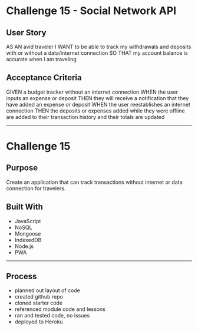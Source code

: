 #   Challenge 15 - Social Network API

##  User Story

AS AN avid traveler
I WANT to be able to track my withdrawals and deposits with or without a data/internet connection
SO THAT my account balance is accurate when I am traveling 

## Acceptance Criteria

GIVEN a budget tracker without an internet connection
WHEN the user inputs an expense or deposit
THEN they will receive a notification that they have added an expense or deposit
WHEN the user reestablishes an internet connection
THEN the deposits or expenses added while they were offline are added to their transaction history and their totals are updated

---

# Challenge 15


## Purpose
Create an application that can track transactions without internet or data connection for travelers.

## Built With
* JavaScript
* NoSQL
* Mongoose
* IndexedDB
* Node.js
* PWA

---

## Process

* planned out layout of code
* created github repo
* cloned starter code
* referenced module code and lessons
* ran and tested code, no issues
* deployed to Heroku